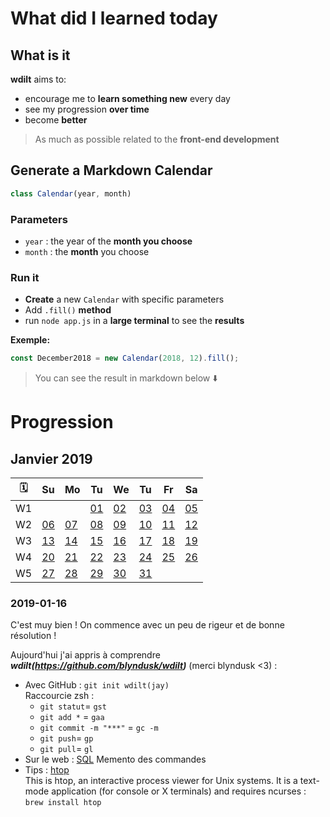 # What did I learned today

## What is it

**wdilt** aims to:

- encourage me to **learn something new** every day
- see my progression **over time**
- become **better**

> As much as possible related to the **front-end development**

## Generate a Markdown Calendar

```JavaScript
class Calendar(year, month)
```

### Parameters

- `year` : the year of the **month you choose**
- `month` : the **month** you choose

### Run it

- **Create** a new `Calendar` with specific parameters
- Add `.fill()` **method**
- run `node app.js` in a **large terminal** to see the **results**

__Exemple:__

```JavaScript
const December2018 = new Calendar(2018, 12).fill();
```

> You can see the result in markdown below ⬇️

# Progression

## Janvier 2019
| 🗓 |        Su       |        Mo       |        Tu       |        We       |        Tu       |        Fr       |        Sa       |
| -- | --------------- | --------------- | --------------- | --------------- | --------------- | --------------- | --------------- |
| W1 |                 |                 |[01](#2019-01-01)|[02](#2019-01-02)|[03](#2019-01-03)|[04](#2019-01-04)|[05](#2019-01-05)|
| W2 |[06](#2019-01-06)|[07](#2019-01-07)|[08](#2019-01-08)|[09](#2019-01-09)|[10](#2019-01-10)|[11](#2019-01-11)|[12](#2019-01-12)|
| W3 |[13](#2019-01-13)|[14](#2019-01-14)|[15](#2019-01-15)|[16](#2019-01-16)|[17](#2019-01-17)|[18](#2019-01-18)|[19](#2019-01-19)|
| W4 |[20](#2019-01-20)|[21](#2019-01-21)|[22](#2019-01-22)|[23](#2019-01-23)|[24](#2019-01-24)|[25](#2019-01-25)|[26](#2019-01-26)|
| W5 |[27](#2019-01-27)|[28](#2019-01-28)|[29](#2019-01-29)|[30](#2019-01-30)|[31](#2019-01-31)|                 |                 |

### 2019-01-16

C'est muy bien ! On commence avec un peu de rigeur et de bonne résolution !

Aujourd'hui j'ai appris à comprendre ***wdilt(https://github.com/blyndusk/wdilt)*** (merci blyndusk <3) :
- Avec GitHub : 
`git init wdilt(jay)`<br>
Raccourcie zsh : 
    - `git statut`= `gst`
    - `git add *` = `gaa`
    - `git commit -m "***"` = `gc -m`
    - `git push`= `gp`
    - `git pull`= `gl`
- Sur le web :
[SQL](https://sql.sh/ressources/document/mysql-aide-memoire-sql.pdf) Memento des commandes
- Tips : [htop](https://hisham.hm/htop/) <br>This is htop, an interactive process viewer for Unix systems. It is a text-mode application (for console or X terminals) and requires ncurses : `brew install htop`